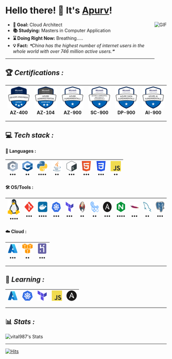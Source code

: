 # Hello there! 👋 It's [Apurv](https://github.com/vital987)!

<img align="right" alt="GIF" height="160px" src="https://i.imgur.com/uhZdH9C.gif" />

- <b>🎯&nbsp;Goal: </b> Cloud Architect
- <b>📚&nbsp;Studying:</b> Masters in Computer Application
- <b>⌛&nbsp;Doing Right Now:</b> Breathing.....
- <b>💡&nbsp;Fact:</b> <!--STARTS_HERE_QUOTE_README-->
<i>❝China has the highest number of internet users in the whole world with over 746 million active users.❞</i>
<!--ENDS_HERE_QUOTE_README-->

---

## 🏆 **_Certifications :_**

| <a href="https://learn.microsoft.com/en-us/users/apurvshantanuvyavahare-5039/transcript/7xn36aw505ww1l6"><img src="https://github.com/vital987/vital987/raw/master/assets/az400.png" width=70 height=70></a><br>AZ-400 | <a href="https://learn.microsoft.com/en-us/users/apurvshantanuvyavahare-5039/transcript/7xn36aw505ww1l6"><img src="https://github.com/vital987/vital987/raw/master/assets/az104.png" width=70 height=70></a><br>AZ-104 | <a href="https://learn.microsoft.com/en-us/users/apurvshantanuvyavahare-5039/transcript/7xn36aw505ww1l6"><img src="https://github.com/vital987/vital987/raw/master/assets/az900.png" width=70 height=70></a><br>AZ-900 | <a href="https://learn.microsoft.com/en-us/users/apurvshantanuvyavahare-5039/transcript/7xn36aw505ww1l6"><img src="https://github.com/vital987/vital987/raw/master/assets/sc900.png" width=70 height=70></a><br>SC-900 | <a href="https://learn.microsoft.com/en-us/users/apurvshantanuvyavahare-5039/transcript/7xn36aw505ww1l6"><img src="https://github.com/vital987/vital987/raw/master/assets/dp900.png" width=70 height=70></a><br>DP-900 | <a href="https://learn.microsoft.com/en-us/users/apurvshantanuvyavahare-5039/transcript/7xn36aw505ww1l6"><img src="https://github.com/vital987/vital987/raw/master/assets/ai900.png" width=70 height=70></a><br>AI-900 |
| :-: | :-: | :-: | :-: | :-: | :-: |

---

## 💻 **_Tech stack :_**

#### 🧬 **Languages :**

| <a href="https://cprogramming.com"><img src="https://github.com/vital987/vital987/blob/master/assets/c.svg" width=32 height=32 align=center></a><br> ••• | <a href="https://cplusplusreference.com"><img src="https://github.com/vital987/vital987/blob/master/assets/cpp.svg" width=32 height=32 align=center></a><br>•• | <a href="https://python.org"><img src="https://github.com/vital987/vital987/blob/master/assets/python.svg" width=32 height=32 align=center></a><br>•••• | <a href="https://java.com"><img src="https://github.com/vital987/vital987/blob/master/assets/java.svg" width=32 height=32 align=center></a><br>•• | <a href="https://www.gnu.org/software/bash/"><img src="https://github.com/vital987/vital987/blob/master/assets/bash.svg" width=32 height=32 align=center></a><br>••• | <a href="https://html.com"><img src="https://github.com/vital987/vital987/blob/master/assets/html.svg" width=32 height=32 align=center></a><br>••• | <a href="https://developer.mozilla.org/en-US/docs/Web/CSS"><img src="https://github.com/vital987/vital987/blob/master/assets/css.svg" width=32 height=32 align=center></a><br>••• | <a href="https://developer.mozilla.org/en-US/docs/Web/JavaScript"><img src="https://github.com/vital987/vital987/blob/master/assets/javascript.svg" width=32 height=32 align=center></a><br>•• |
| :-: | :-: | :-: | :-: | :-: | :-: | :-: | :-: |

#### 🛠️ **OS/Tools :**

| <a href="https://linux.org/"><img src="https://github.com/vital987/vital987/blob/master/assets/linux.svg" width=48 height=48></a><br>•••• | <a href="https://git-scm.com/"><img src="https://github.com/vital987/vital987/blob/master/assets/git.svg" width=32 height=32></a><br>••• | <a href="https://docker.com/"><img src="https://github.com/vital987/vital987/blob/master/assets/docker.svg" width=32 height=32></a><br>•••• | <a href="https://kubernetes.io/"><img src="https://github.com/vital987/vital987/blob/master/assets/kubernetes.svg" width=32 height=32></a><br>••• | <a href="https://terraform.io/"><img src="https://github.com/vital987/vital987/blob/master/assets/terraformio.svg" width=32 height=32></a><br>••• | <a href="https://jenkins.io/"><img src="https://github.com/vital987/vital987/blob/master/assets/jenkins.svg" width=32 height=32></a><br>•• | <a href="https://github.com/features/actions"><img src="https://github.com/vital987/vital987/blob/master/assets/actions.png" width=32 height=32></a><br>•• | <a href="https://www.ansible.com/"><img src="https://github.com/vital987/vital987/blob/master/assets/ansible.svg" width=32 height=32></a><br>••• | <a href="https://www.nginx.com/"><img src="https://github.com/vital987/vital987/blob/master/assets/nginx.svg" width=32 height=32></a><br>•••• | <a href="https://httpd.apache.org/"><img src="https://github.com/vital987/vital987/blob/master/assets/httpd.svg" width=32 height=32></a><br>••• | <a href="https://mysql.com/"><img src="https://github.com/vital987/vital987/blob/master/assets/mysql.svg" width=32 height=32></a><br>•• | <a href="https://postgresql.com/"><img src="https://github.com/vital987/vital987/blob/master/assets/postgresql.svg" width=32 height=32></a><br>••• |
| :-: | :-: | :-: | :-: | :-: | :-: | :-: | :-: | :-: | :-: | :-: | :-: |

#### ☁️ **Cloud :**

| <a href="https://azure.microsoft.com"><img src="https://github.com/vital987/vital987/blob/master/assets/azure.svg" width=32 height=32></a><br>••• | <a href="https://aws.amazon.com"><img src="https://github.com/vital987/vital987/blob/master/assets/aws.svg" width=32 height=32></a><br>•• | <a href="https://heroku.com"><img src="https://github.com/vital987/vital987/blob/master/assets/heroku.svg" width=32 height=32></a><br>••• |
| :-: | :-: | :-: |

---

## 📖 **_Learning :_**

| <a href="https://azure.microsoft.com"><img src="https://github.com/vital987/vital987/blob/master/assets/azure.svg" width=32 height=32></a> | <a href="https://kubernetes.io"><img src="https://github.com/vital987/vital987/blob/master/assets/kubernetes.svg" width=32 height=32></a> | <a href="https://terraform.io"><img src="https://github.com/vital987/vital987/blob/master/assets/terraformio.svg" width=32 height=32></a> | <a href="https://developer.mozilla.org/en-US/docs/Web/JavaScript"><img src="https://github.com/vital987/vital987/blob/master/assets/javascript.svg" width=32 height=32></a> | <a href="https://www.ansible.com/"><img src="https://github.com/vital987/vital987/blob/master/assets/ansible.svg" width=32 height=32></a> |
| :-: | :-: | :-: | :-: | :-: |

---

## 📊 **_Stats :_**

![vital987's Stats](https://github-readme-stats.vercel.app/api?username=vital987&theme=tokyonight&show_icons=true&hide_border=true&count_private=true)

---

[![Hits](https://hits.seeyoufarm.com/api/count/incr/badge.svg?url=https%3A%2F%2Fgithub.com%2Fvital987%2Fvital987&count_bg=%230182FF&title_bg=%23000000&icon_color=%230081FF&title=Hits&edge_flat=false)](https://github.com/vital987)
